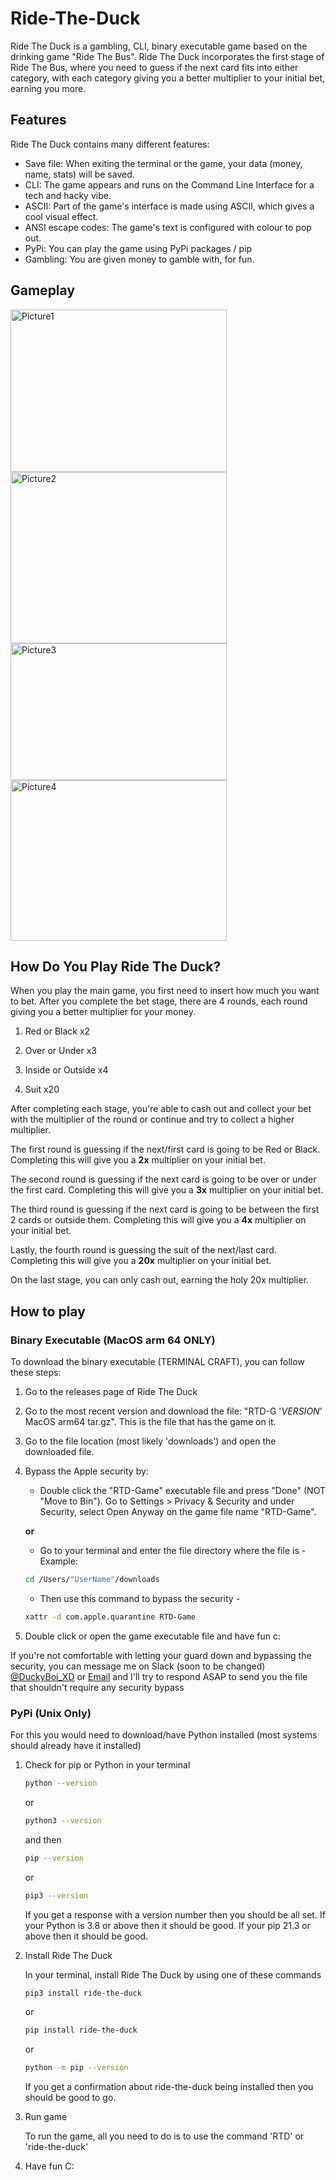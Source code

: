 # Ride-The-Duck

Ride The Duck is a gambling, CLI, binary executable game based on the drinking game "Ride The Bus". Ride The Duck incorporates the first stage of Ride The Bus, where you need to guess if the next card fits into either category, with each category giving you a better multiplier to your initial bet, earning you more.

## Features

Ride The Duck contains many different features:

- Save file: When exiting the terminal or the game, your data (money, name, stats) will be saved.
- CLI: The game appears and runs on the Command Line Interface for a tech and hacky vibe.
- ASCII: Part of the game's interface is made using ASCII, which gives a cool visual effect.
- ANSI escape codes: The game's text is configured with colour to pop out.
- PyPi: You can play the game using PyPi packages / pip
- Gambling: You are given money to gamble with, for fun.

## Gameplay
<img width="346" height="260" alt="Picture1" src="https://github.com/user-attachments/assets/4e00b8ba-ba70-4586-9764-f3bb4eec8a01" />
<img width="346" height="274" alt="Picture2" src="https://github.com/user-attachments/assets/70d69142-9120-4d82-be30-5c22d310490d" />
<img width="346" height="219" alt="Picture3" src="https://github.com/user-attachments/assets/a206726d-7650-4d9a-8d3c-36f733194eb1" />
<img width="346" height="257" alt="Picture4" src="https://github.com/user-attachments/assets/2384f1ae-ab28-496f-b001-32e18591ce00" />

## How Do You Play Ride The Duck?

When you play the main game, you first need to insert how much you want to bet. After you complete the bet stage, there are 4 rounds, each round giving you a better multiplier for your money.

1. Red or Black x2

2. Over or Under x3

3. Inside or Outside x4

4. Suit x20

After completing each stage, you're able to cash out and collect your bet with the multiplier of the round or continue and try to collect a higher multiplier.

The first round is guessing if the next/first card is going to be Red or Black. Completing this will give you a **2x** multiplier on your initial bet.

The second round is guessing if the next card is going to be over or under the first card. Completing this will give you a **3x** multiplier on your initial bet.

The third round is guessing if the next card is going to be between the first 2 cards or outside them. Completing this will give you a **4x** multiplier on your initial bet.

Lastly, the fourth round is guessing the suit of the next/last card. Completing this will give you a **20x** multiplier on your initial bet.

On the last stage, you can only cash out, earning the holy 20x multiplier.

## How to play

### Binary Executable (MacOS arm 64 ONLY)

To download the binary executable (TERMINAL CRAFT), you can follow these steps:

1. Go to the  releases page of Ride The Duck

2. Go to the most recent version and download the file: "RTD-G '*VERSION*' MacOS arm64 tar.gz". This is the file that has the game on it.

3. Go to the file location (most likely 'downloads') and open the downloaded file.

4. Bypass the Apple security by:

    - Double click the "RTD-Game" executable file and press "Done" (NOT "Move to Bin"). Go to Settings > Privacy & Security and under Security, select Open Anyway on the game file name "RTD-Game".

    **or**

   - Go to your terminal and enter the file directory where the file is -
    Example:

    ```sh
    cd /Users/"UserName"/downloads 
    ```

   - Then use this command to bypass the security -

    ```sh
    xattr -d com.apple.quarantine RTD-Game
    ```

5. Double click or open the game executable file and have fun c:

If you're not comfortable with letting your guard down and bypassing the security, you can message me on Slack (soon to be changed) [@DuckyBoi_XD](https://hackclub.slack.com/team/U08TJ79P0G4) or [Email](braedenjairsytan@icloud.com) and I'll try to respond ASAP to send you the file that shouldn't require any security bypass

### PyPi (Unix Only)

For this you would need to download/have Python installed (most systems should already have it installed)

1. Check for pip or Python in your terminal

    ```sh
    python --version
    ```

    or

    ```sh
    python3 --version
    ```

    and then

    ```sh
    pip --version
    ```

    or

    ```sh
    pip3 --version
    ```

    If you get a response with a version number then you should be all set. If your Python is 3.8 or above then it should be good. If your pip 21.3 or above then it should be good.

2. Install Ride The Duck

    In your terminal, install Ride The Duck by using one of these commands

    ```sh
    pip3 install ride-the-duck
    ```

    or

    ```sh
    pip install ride-the-duck
    ```

    or

    ```sh
    python -m pip --version
    ```

    If you get a confirmation about ride-the-duck being installed then you should be good to go.

3. Run game

    To run the game, all you need to do is to use the command 'RTD' or 'ride-the-duck'

4. Have fun C:
